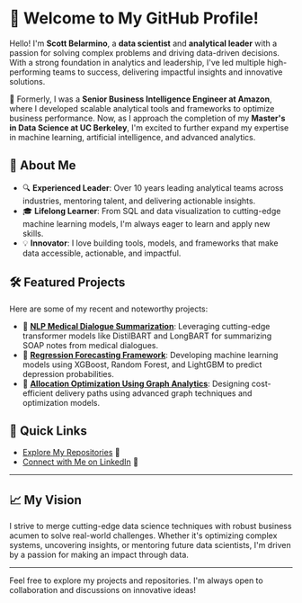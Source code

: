 # 👋 Welcome to My GitHub Profile!

Hello! I'm **Scott Belarmino**, a **data scientist** and **analytical leader** with a passion for solving complex problems and driving data-driven decisions. With a strong foundation in analytics and leadership, I've led multiple high-performing teams to success, delivering impactful insights and innovative solutions.

🌟 Formerly, I was a **Senior Business Intelligence Engineer at Amazon**, where I developed scalable analytical tools and frameworks to optimize business performance. Now, as I approach the completion of my **Master's in Data Science at UC Berkeley**, I'm excited to further expand my expertise in machine learning, artificial intelligence, and advanced analytics.

## 🚀 About Me
- 🔍 **Experienced Leader**: Over 10 years leading analytical teams across industries, mentoring talent, and delivering actionable insights.
- 🎓 **Lifelong Learner**: From SQL and data visualization to cutting-edge machine learning models, I'm always eager to learn and apply new skills.
- 💡 **Innovator**: I love building tools, models, and frameworks that make data accessible, actionable, and impactful.

## 🛠️ Featured Projects
Here are some of my recent and noteworthy projects:

- 🔗 **[NLP Medical Dialogue Summarization](https://github.com/sbelarmin/portfolio_projects/tree/main/NLP_Projects/Dialogue_Summarization/Medical)**: Leveraging cutting-edge transformer models like DistilBART and LongBART for summarizing SOAP notes from medical dialogues.
- 🔗 **[Regression Forecasting Framework](https://github.com/sbelarmin/portfolio_projects/blob/main/Regression_Projects/Kaggle_Depression/Forecast_Depression.ipynb)**: Developing machine learning models using XGBoost, Random Forest, and LightGBM to predict depression probabilities.
- 🔗 **[Allocation Optimization Using Graph Analytics](https://github.com/sbelarmin/portfolio_projects/blob/main/NLP_Projects/Dialogue_Summarization/Medical/05_DistilBART_UMLS_GraphRepresentation_Experiement.ipynb)**: Designing cost-efficient delivery paths using advanced graph techniques and optimization models.

## 🔗 Quick Links
- [Explore My Repositories](https://github.com/sbelarmin/portfolio_projects) 📂
- [Connect with Me on LinkedIn](https://www.linkedin.com/in/scott-belarmino-6098719/) 💼

---

## 📈 My Vision
I strive to merge cutting-edge data science techniques with robust business acumen to solve real-world challenges. Whether it's optimizing complex systems, uncovering insights, or mentoring future data scientists, I'm driven by a passion for making an impact through data.

---

Feel free to explore my projects and repositories. I'm always open to collaboration and discussions on innovative ideas!

